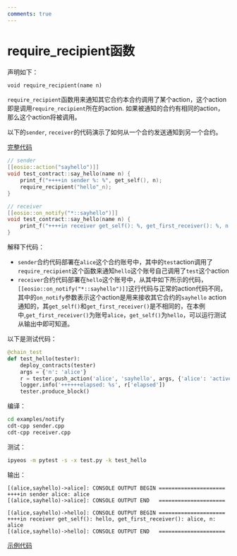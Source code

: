 ```yaml
---
comments: true
---
```


# require_recipient函数

声明如下：

```rust
void require_recipient(name n)
```

`require_recipient`函数用来通知其它合约本合约调用了某个action，这个action即是调用`require_recipient`所在的action. 如果被通知的合约有相同的action，那么这个action将被调用。

以下的`sender`, `receiver`的代码演示了如何从一个合约发送通知到另一个合约。

[完整代码](https://github.com/learnforpractice/cppscdk-book/tree/master/examples/notify)

```cpp
// sender
[[eosio::action("sayhello")]]
void test_contract::say_hello(name n) {
    print_f("++++in sender %: %", get_self(), n);
    require_recipient("hello"_n);
}
```

```cpp
// receiver
[[eosio::on_notify("*::sayhello")]]
void test_contract::say_hello(name n) {
    print_f("++++in receiver get_self(): %, get_first_receiver(): %, n: %", get_self(), get_first_receiver(), n);
}
```

解释下代码：

- `sender`合约代码部署在`alice`这个合约账号中，其中的`test`action调用了`require_recipient`这个函数来通知`hello`这个账号自己调用了`test`这个action
- `receiver`合约代码部署在`hello`这个账号中，从其中如下所示的代码，`[[eosio::on_notify("*::sayhello")]]`这行代码与正常的action代码不同，其中的`on_notify`参数表示这个action是用来接收其它合约的`sayhello` action 通知的，其`get_self()`和`get_first_receiver()`是不相同的，在本例中,`get_first_receiver()`为账号`alice`，`get_self()`为`hello`，可以运行测试从输出中即可知道。


以下是测试代码：

```python
@chain_test
def test_hello(tester):
    deploy_contracts(tester)
    args = {'n': 'alice'}
    r = tester.push_action('alice', 'sayhello', args, {'alice': 'active'})
    logger.info('++++++elapsed: %s', r['elapsed'])
    tester.produce_block()
```

编译：

```bash
cd examples/notify
cdt-cpp sender.cpp
cdt-cpp receiver.cpp
```

测试：

```bash
ipyeos -m pytest -s -x test.py -k test_hello
```

输出：

```
[(alice,sayhello)->alice]: CONSOLE OUTPUT BEGIN =====================
++++in sender alice: alice
[(alice,sayhello)->alice]: CONSOLE OUTPUT END   =====================

[(alice,sayhello)->hello]: CONSOLE OUTPUT BEGIN =====================
++++in receiver get_self(): hello, get_first_receiver(): alice, n: alice
[(alice,sayhello)->hello]: CONSOLE OUTPUT END   =====================
```

[示例代码](https://github.com/learnforpractice/cppscdk-book/tree/master/examples/notify)
